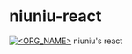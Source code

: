 # niuniu-react
[![<ORG_NAME>](https://circleci.com/gh/niuzhiwei/niuniu-react.svg?style=svg)](<LINK>)
niuniu's react 
